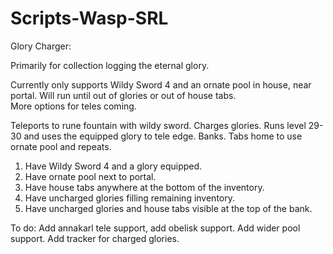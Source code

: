 # Scripts-Wasp-SRL

Glory Charger:

Primarily for collection logging the eternal glory.

Currently only supports Wildy Sword 4 and an ornate pool in house, near portal. Will run until out of glories or out of house tabs.  
More options for teles coming.

Teleports to rune fountain with wildy sword. Charges glories. Runs level 29-30 and uses the equipped glory to tele edge. Banks. Tabs home to use ornate pool and repeats. 

1. Have Wildy Sword 4 and a glory equipped.
2. Have ornate pool next to portal. 
3. Have house tabs anywhere at the bottom of the inventory.
4. Have uncharged glories filling remaining inventory. 
5. Have uncharged glories and house tabs visible at the top of the bank.

To do:
Add annakarl tele support, add obelisk support.
Add wider pool support.
Add tracker for charged glories.
